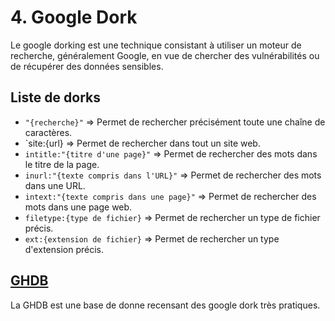 # 4. Google Dork

Le google dorking est une technique consistant à utiliser un moteur de recherche, généralement Google, en vue de chercher des vulnérabilités ou de récupérer des données sensibles.

## Liste de dorks

- `"{recherche}"` => Permet de rechercher précisément toute une chaîne de caractères.
- `site:{url} => Permet de rechercher dans tout un site web.
- `intitle:"{titre d'une page}"` => Permet de rechercher des mots dans le titre de la page.
- `inurl:"{texte compris dans l'URL}"` => Permet de rechercher des mots dans une URL.
- `intext:"{texte compris dans une page}"` => Permet de rechercher des mots dans une page web.
- `filetype:{type de fichier}` => Permet de rechercher un type de fichier précis.
- `ext:{extension de fichier}` => Permet de rechercher un type d'extension précis.

## [GHDB](https://www.exploit-db.com/google-hacking-database)

La GHDB est une base de donne recensant des google dork très pratiques.

